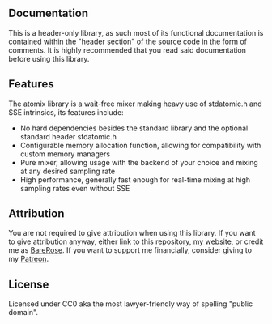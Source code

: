 ## Documentation

This is a header-only library, as such most of its functional documentation is contained within the "header section" of the
source code in the form of comments. It is highly recommended that you read said documentation before using this library.

## Features

The atomix library is a wait-free mixer making heavy use of stdatomic.h and SSE intrinsics, its features include:

- No hard dependencies besides the standard library and the optional standard header stdatomic.h
- Configurable memory allocation function, allowing for compatibility with custom memory managers
- Pure mixer, allowing usage with the backend of your choice and mixing at any desired sampling rate
- High performance, generally fast enough for real-time mixing at high sampling rates even without SSE

## Attribution

You are not required to give attribution when using this library. If you want to give attribution anyway, either link to
this repository, [my website](https://www.slopegames.com/), or credit me as [BareRose](https://github.com/BareRose).
If you want to support me financially, consider giving to my [Patreon](https://www.patreon.com/slopegames).

## License

Licensed under CC0 aka the most lawyer-friendly way of spelling "public domain".